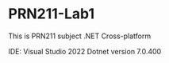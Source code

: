 # PRN211-Lab1
This is PRN211 subject .NET Cross-platform

IDE: Visual Studio 2022
Dotnet version 7.0.400


